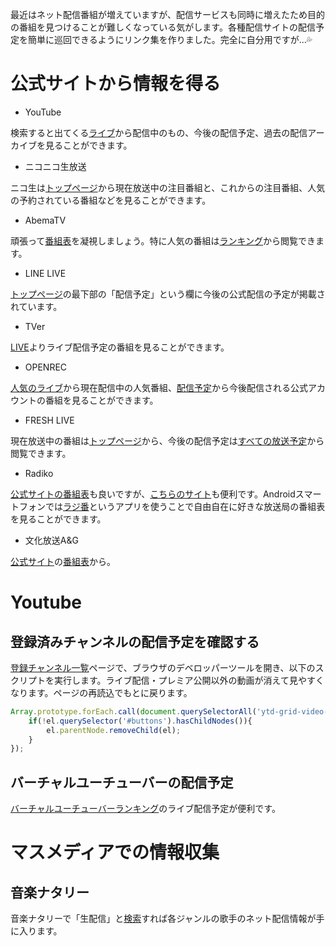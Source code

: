 <!--
{
    "title": "ネット配信番組の放送予定を知るためのリンク集",
    "date": "2019-06-15",
    "description": ""
}
-->

最近はネット配信番組が増えていますが、配信サービスも同時に増えたため目的の番組を見つけることが難しくなっている気がします。各種配信サイトの配信予定を簡単に巡回できるようにリンク集を作りました。完全に自分用ですが...💦

# 公式サイトから情報を得る
- YouTube

検索すると出てくる[ライブ](https://www.youtube.com/channel/UC4R8DWoMoI7CAwX8_LjQHig)から配信中のもの、今後の配信予定、過去の配信アーカイブを見ることができます。

- ニコニコ生放送

ニコ生は[トップページ](https://live.nicovideo.jp/)から現在放送中の注目番組と、これからの注目番組、人気の予約されている番組などを見ることができます。

- AbemaTV

頑張って[番組表](https://abema.tv/timetable)を凝視しましょう。特に人気の番組は[ランキング](https://abema.tv/ranking/reservation)から閲覧できます。

- LINE LIVE

[トップページ](https://live.line.me/)の最下部の「配信予定」という欄に今後の公式配信の予定が掲載されています。

- TVer

[LIVE](https://tver.jp/l)よりライブ配信予定の番組を見ることができます。

- OPENREC

[人気のライブ](https://www.openrec.tv/popular/live)から現在配信中の人気番組、[配信予定](https://www.openrec.tv/schedule)から今後配信される公式アカウントの番組を見ることができます。

- FRESH LIVE

現在放送中の番組は[トップページ](https://freshlive.tv/)から、今後の配信予定は[すべての放送予定](https://freshlive.tv/programs/upcoming)から閲覧できます。

- Radiko

[公式サイトの番組表](http://radiko.jp/#!/timetable)も良いですが、[こちらのサイト](http://tools.half-moon.org/radikoepg/)も便利です。Androidスマートフォンでは[ラジ番](https://play.google.com/store/apps/details?id=tsuyogoro.sugorokuon&hl=ja)というアプリを使うことで自由自在に好きな放送局の番組表を見ることができます。

- 文化放送A&G

[公式サイト](https://www.agqr.jp/)の[番組表](https://www.agqr.jp/timetable/streaming.html)から。

# Youtube
## 登録済みチャンネルの配信予定を確認する
[登録チャンネル一覧](https://www.youtube.com/feed/subscriptions)ページで、ブラウザのデベロッパーツールを開き、以下のスクリプトを実行します。ライブ配信・プレミア公開以外の動画が消えて見やすくなります。ページの再読込でもとに戻ります。

```JavaScript
Array.prototype.forEach.call(document.querySelectorAll('ytd-grid-video-renderer'), (el, index) => {
    if(!el.querySelector('#buttons').hasChildNodes()){
        el.parentNode.removeChild(el);
    }
});
```

## バーチャルユーチューバーの配信予定
[バーチャルユーチューバーランキング](https://virtual-youtuber.userlocal.jp/schedules)のライブ配信予定が便利です。

# マスメディアでの情報収集
## 音楽ナタリー
音楽ナタリーで「生配信」と[検索](https://natalie.mu/search?query=%E7%94%9F%E9%85%8D%E4%BF%A1&g=music)すれば各ジャンルの歌手のネット配信情報が手に入ります。